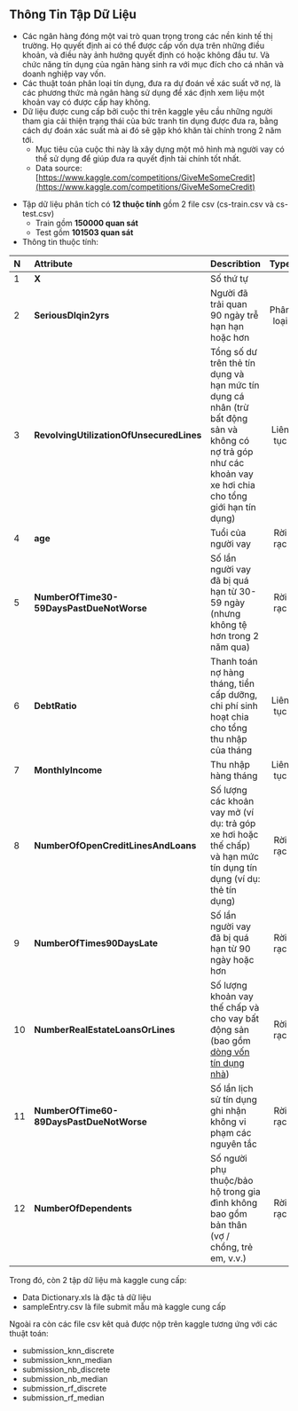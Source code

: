 ## Thông Tin Tập Dữ Liệu
- Các ngân hàng đóng một vai trò quan trọng trong các nền kinh tế thị trường. Họ quyết định ai có thể được cấp vốn dựa trên những điều khoản, và điều này ảnh hưởng quyết định có hoặc không đầu tư. Và chức năng tín dụng của ngân hàng sinh ra với mục đích cho cá nhân và doanh nghiệp vay vốn.
- Các thuật toán phân loại tín dụng, đưa ra dự đoán về xác suất vỡ nợ, là các phương thức mà ngân hàng sử dụng để xác định xem liệu một khoản vay có được cấp hay không. 
- Dữ liệu được cung cấp bởi cuộc thi trên kaggle yêu cầu những người tham gia cải thiện trạng thái của bức tranh tin dụng được đưa ra, bằng cách dự đoán xác suất mà ai đó sẽ gặp khó khăn tài chính trong 2 năm tới.
    - Mục tiêu của cuộc thi này là xây dựng một mô hình mà người vay có thể sử dụng để giúp đưa ra quyết định tài chính tốt nhất.
    - Data source: [https://www.kaggle.com/competitions/GiveMeSomeCredit](https://www.kaggle.com/competitions/GiveMeSomeCredit)
+ Tập dữ liệu phân tích có **12 thuộc tính** gồm 2 file csv (cs-train.csv và cs-test.csv)
  + Train gồm **150000 quan sát**
  + Test gồm **101503 quan sát**
+ Thông tin thuộc tính:

|N|Attribute|Describtion|Type|
|:-|:-|:-|:-:|
|1|**X**|Số thứ tự|
|2|**SeriousDlqin2yrs**|Người đã trải quan 90 ngày trễ hạn hạn hoặc hơn|Phân loại|
|3|**RevolvingUtilizationOfUnsecuredLines**|Tổng số dư trên thẻ tín dụng và hạn mức tín dụng cá nhân (trừ bất động sản và không có nợ trả góp như các khoản vay xe hơi chia cho tổng giới hạn tín dụng)|Liên tục|
|4|**age**|Tuổi của người vay|Rời rạc|
|5|**NumberOfTime30-59DaysPastDueNotWorse**|Số lần người vay đã bị quá hạn từ 30-59 ngày (nhưng không tệ hơn trong 2 năm qua)|Rời rạc|
|6|**DebtRatio**|Thanh toán nợ hàng tháng, tiền cấp dưỡng, chi phí sinh hoạt chia cho tổng thu nhập của tháng|Liên tục|
|7|**MonthlyIncome**|Thu nhập hàng tháng|Liên tục|
|8|**NumberOfOpenCreditLinesAndLoans**|Số lượng các khoản vay mở (ví dụ: trả góp xe hơi hoặc thế chấp) và hạn mức tín dụng tín dụng (ví dụ: thẻ tín dụng)|Rời rạc|
|9|**NumberOfTimes90DaysLate**|Số lần người vay đã bị quá hạn từ 90 ngày hoặc hơn|Rời rạc|
|10|**NumberRealEstateLoansOrLines**|Số lượng khoản vay thế chấp và cho vay bất động sản (bao gồm [dòng vốn tín dụng nhà](https://filegi.com/business-term/home-equity-line-of-credit/))|Rời rạc|
|11|**NumberOfTime60-89DaysPastDueNotWorse**|Số lần lịch sử tín dụng ghi nhận không vi phạm các nguyên tắc|Rời rạc|
|12|**NumberOfDependents**|Số người phụ thuộc/bảo hộ trong gia đình không bao gồm bản thân (vợ / chồng, trẻ em, v.v.) |Rời rạc|

Trong đó, còn 2 tập dữ liệu mà kaggle cung cấp: 
- Data Dictionary.xls là đặc tả dữ liệu
- sampleEntry.csv là file submit mẫu mà kaggle cung cấp

Ngoài ra còn các file csv kêt quả được nộp trên kaggle tương ứng với các thuật toán:
- submission_knn_discrete
- submission_knn_median
- submission_nb_discrete
- submission_nb_median
- submission_rf_discrete
- submission_rf_median